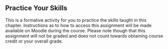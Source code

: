 ## Practice Your Skills

This is a formative activity for you to practice the skills taught in this chapter. Instructions as to how to access this assignment will be made available on Moodle during the course. Please note though that this assignment will not be graded and does not count towards obtaining course credit or your overall grade.



